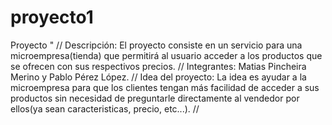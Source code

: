 # proyecto1
Proyecto " //
Descripción: El proyecto consiste en un servicio para una microempresa(tienda) que permitirá al usuario acceder a los productos que se ofrecen con sus respectivos precios. //
Integrantes: Matias Pincheira Merino y Pablo Pérez López. //
Idea del proyecto: La idea es ayudar a la microempresa para que los clientes tengan más facilidad de acceder a sus productos sin necesidad de preguntarle directamente al vendedor por ellos(ya sean caracteristicas, precio, etc...). //
